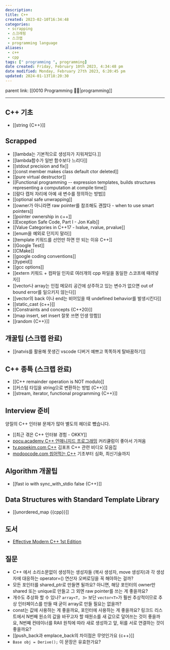 ```yaml
---
description:
title: C++
created: 2023-02-10T16:34:48
categories: 
 - scrapping
 - 스크래핑
 - 스크랩
 - programming language
aliases: 
 - c++
 - cpp
tags: [" programming ", programming]
date created: Friday, February 10th 2023, 4:34:48 pm
date modified: Monday, February 27th 2023, 6:20:45 pm
updated: 2024-01-13T18:20:30
---
```

parent link: [[0010 Programming 👩‍💻|programming]]

---

## C++ 기초

- [[string {C++}]]

## Scrapped

- [[lambda는 기본적으로 생성자가 지워져있다.]]
- [[lambda함수가 일반 함수보다 느리다]]
- [[stdout precision and fix]]
- [[const member makes class default ctor deleted]]
- [[pure virtual destructor]]
- [[Functional programming -- expression templates, builds structures representing a computation at compile time]]
- [[람다 캡처 자리에 아예 새 변수를 정의하는 방법]]
- [[optional safe unwrapping]]
- [[owner가 아니라면 raw pointer를 참조해도 괜찮다 - when to use smart pointers]]
- [[pointer ownership in c++]]
- [[Exception Safe Code, Part I - Jon Kalb]]
- [[Value Categories in C++17 - lvalue, rvalue, prvalue]]
- [[enum을 예외로 던지지 말라]]
- [[template 키워드를 선언만 하면 안 되는 이유 C++]]
- [[Google Test]]
- [[CMake]]
- [[google coding conventions]]
- [[typeid]]
- [[gcc options]]
- [[extern 키워드 + 컴파일 인자로 여러개의 cpp 파일을 동일한 스코프에  때려넣자]]
- [[vector나 array는 인접 메모리 공간에 상주하고 있는 변수가 없으면 out of bound error를 일으키지 않는다]]
- [[vector의 back 이나 end는 비어있을 때 undefined behavior를 발생시킨다]]
- [[static_cast {c++}]]
- [[Constraints and concepts {C++20}]]
- [[map insert, set insert 잘못 쓰면 인생 망함]]
- [[random {C++}]]

## 개꿀팁 (스크랩 완료)

- [[natvis를 활용해 못생긴 vscode 디버거 예쁘고 똑똑하게 탈바꿈하기]]

## C++ 종특 (스크랩 완료)

- [[C++ remainder operation is NOT modulo]]
- [[커스텀 타입을 string으로 변환하는 방법 {C++}]]
- [[stream, iterator, functional programming {C++}]]

## Interview 준비

양질의 C++ 인터뷰 문제가 많아 별도의 헤더로 뺐습니다.

- [[최근 겪은 C++ 인터뷰 경험 - OKKY]]
- [pocu.academy C++ 언매니지드 프로그래밍](https://pocu.academy/ko/Courses/COMP3200) 커리큘럼이 좋아서 가져옴
- [tv.popekim.com C++](https://tv.popekim.com/Search?q=c%2B%2B) 김포프 C++ 관련 비디오 모음집
- [modoocode.com 씹어먹는 C++](https://modoocode.com/category/C++) 기초부터 심화, 최신기술까지

## Algorithm 개꿀팁

- [[fast io with sync_with_stdio false {C++}]]

## Data Structures with Standard Template Library

- [[unordered_map {{cpp}}]]

## 도서

- [Effective Modern C++ 1st Edition](https://www.amazon.com/Effective-Modern-Specific-Ways-Improve-ebook/dp/B00PGCMGDQ?ref_=ast_author_dp&dib=eyJ2IjoiMSJ9.8wycxcWW2JL3mHaDyQLpK0AZJghgeJpe2KVMEsoCPd2LeRj5C2tlwIlfs3uHvqzV-xNEqJUsrudr9KTaUSo3iknni1d5bw2ztr45CEpKg5uS7q9Tg8-N3eFdmAuw_5lMbKo4DwwbzVBXOQpJYrwYroTA25OzL3nfUni1bUUvp1edJjmIBuBzORaZSVOeSPFu.vjrNBOFb5M2QTljaRVksy5GumuXnvSoRwOpaot_0A6A&dib_tag=AUTHOR)

## 질문

- C++ 에서 소리소문없이 생성하는 생성자들 (복사 생성자, move 생성자)과 각 생성자에 대응하는 operator=() 연산자 오버로딩을 꼭 해야하는 걸까?
- 모든 포인터를 shared_ptr로 만들면 될까요? 아니면, 해당 포인터의 owner만 shared 또는 unique로 만들고 그 외엔 raw pointer를 쓰는 게 좋을까요?
- 개수도 추상화 할 수 있나?  `array<T, 3>` 보단 `vector<T>`가 훨씬 추상적이므로 추상 인터페이스를 만들 때 굳이 array로 만들 필요는 없을까?
- const는 값에 사용하는 게 좋을까요, 포인터에 사용하는 게 좋을까요? 링크드 리스트에서 N번째 원소의 값을 바꾸고자 할 때원소를 새 값으로 덮어쓰는 것이 좋을까요, N번째 컨테이너를 RAII 원칙에 따라 새로 생성하고 앞, 뒤를 서로 연결하는 것이 좋을까요?
- [[push_back과 emplace_back의 차이점은 무엇인가요 {c++}]]
- `Base obj = Derive();` 이 문장은 유효한가요?
